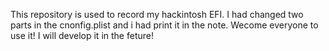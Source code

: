 This repository is used to record my hackintosh EFI.
I had changed two parts in the cnonfig.plist and i had print it in the note.
Wecome everyone to use it!
I will develop it in the feture!

